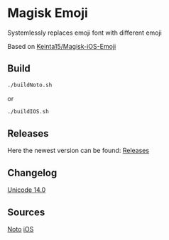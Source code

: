 # Magisk Emoji
Systemlessly replaces emoji font with different emoji

Based on [Keinta15/Magisk-iOS-Emoji](https://github.com/Keinta15/Magisk-iOS-Emoji)

## Build

```sh
./buildNoto.sh
```
or
```sh
./buildIOS.sh
```

## Releases
Here the newest version can be found: [Releases](https://github.com/2tefan/Magisk-Noto-Emoji-14/releases)

## Changelog
[Unicode 14.0](https://emojipedia.org/emoji-14.0/)

## Sources
[Noto](https://github.com/googlefonts/noto-emoji/releases/tag/v2.034)
[iOS](https://github.com/samuelngs/apple-emoji-linux/releases/tag/ios-15.4)
